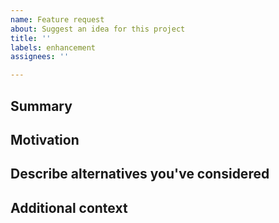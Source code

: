 ```yaml
---
name: Feature request
about: Suggest an idea for this project
title: ''
labels: enhancement
assignees: ''

---
```


## Summary

<!-- One paragraph explanation of the feature. -->

## Motivation

<!-- Why are we doing this? What use cases does it support? What is the expected outcome? -->
<!-- A clear and concise description of what the problem being solved is. Ex. I'm always frustrated when... -->

## Describe alternatives you've considered

<!-- A clear and concise description of the alternative solutions you've considered. -->

## Additional context

<!-- Add any other context or screenshots about the feature request here. -->
